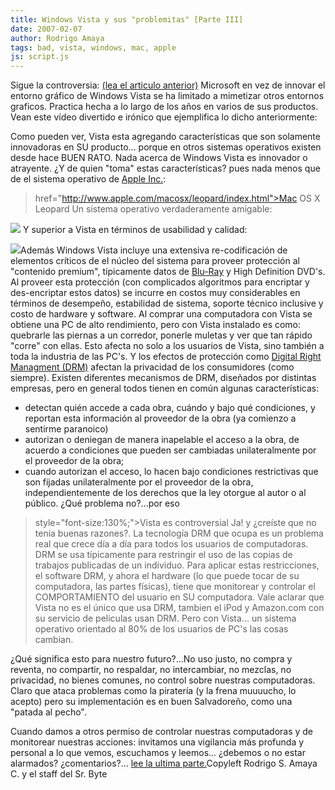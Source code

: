 ```yaml
---
title: Windows Vista y sus "problemitas" [Parte III]
date: 2007-02-07
author: Rodrigo Amaya
tags: bad, vista, windows, mac, apple
js: script.js
---
```


Sigue la
      controversia:
[(lea el articulo anterior)](http://rodrigoamaya.blogspot.com/2007/03/windows-vista-y-sus-problemitas-parte.html)
Microsoft en vez de innovar el entorno gráfico de
      Windows Vista se ha limitado a mimetizar otros entornos graficos. Practica hecha a lo largo de
      los años en varios de sus productos.
Vean este vídeo divertido e irónico que
      ejemplifica lo dicho anteriormente:

Como pueden ver, Vista
      esta agregando características que son solamente innovadoras en SU producto... porque en otros
      sistemas operativos existen desde hace BUEN RATO.
Nada acerca de Windows Vista es
      innovador o atrayente.
¿Y de quien "toma" estas características? pues nada menos
      que de el sistema operativo
de [Apple Inc.](http://www.apple.com/):

>  href="http://www.apple.com/macosx/leopard/index.html">Mac OS X Leopard
Un sistema operativo verdaderamente amigable:

[![](http://images.apple.com/macosx/leopard/images/indexdesktop20060807.jpg)](http://images.apple.com/macosx/leopard/images/indexdesktop20060807.jpg)
Y superior a Vista en términos de usabilidad y calidad:

[![](http://bp0.blogger.com/_ayvorITawE4/RcqJODfQLfI/AAAAAAAAAEE/6uOE7Men7BI/s400/OSchart.jpg)](http://bp0.blogger.com/_ayvorITawE4/RcqJODfQLfI/AAAAAAAAAEE/6uOE7Men7BI/s1600-h/OSchart.jpg)Además Windows
      Vista incluye una extensiva re-codificación de elementos críticos de el núcleo del sistema
      para proveer protección al "contenido premium", típicamente datos de [Blu-Ray](http://es.wikipedia.org/wiki/Blu-ray) y High Definition DVD's. Al
      proveer esta protección (con complicados algoritmos para encriptar y des-encriptar estos
      datos) se incurre en costos muy considerables en términos de desempeño, estabilidad de
      sistema, soporte técnico inclusive y costo de hardware y software.
Al comprar una
      computadora con Vista se obtiene una PC de alto rendimiento, pero con Vista
instalado es como: quebrarle las piernas a un corredor, ponerle muletas y ver que tan
      rápido "corre" con ellas. Esto afecta no solo a los usuarios de Vista, sino también a toda la
      industria de las PC's. Y los efectos de protección como [Digital Right Managment (DRM)](http://es.wikipedia.org/wiki/Gesti%C3%B3n_de_derechos_digitales) afectan la privacidad de los consumidores (como siempre). Existen
      diferentes mecanismos de DRM, diseñados por distintas empresas, pero en general todos tienen
      en común algunas características:
- detectan quién accede a cada obra, cuándo y bajo qué condiciones, y reportan esta información al proveedor de la obra (ya comienzo a sentirme paranoico)
- autorizan o deniegan de manera inapelable el acceso a la obra, de acuerdo a condiciones que pueden ser cambiadas unilateralmente por el proveedor de la obra;
- cuando autorizan el acceso, lo hacen bajo condiciones restrictivas que son fijadas unilateralmente por el proveedor de la obra, independientemente de los derechos que la ley otorgue al autor o al público.
¿Qué problema no?...por eso

>  style="font-size:130%;">Vista es controversial
Ja! y
      ¿creíste que no tenia buenas razones?.
La tecnología DRM que ocupa es un problema
      real que crece día a día para todos los usuarios de computadoras. DRM se usa típicamente para
      restringir el uso de las copias de trabajos publicadas de un individuo. Para aplicar estas
      restricciones, el software DRM, y ahora el hardware (lo que puede tocar de su computadora, las
      partes físicas), tiene que monitorear y controlar el COMPORTAMIENTO del usuario en SU
      computadora.
Vale aclarar que Vista no es el único que usa DRM, tambien el iPod y
      Amazon.com con su servicio de peliculas usan DRM.
Pero con Vista... un sistema
      operativo orientado al 80% de los usuarios de PC's las cosas cambian.

¿Qué significa esto para nuestro futuro?...No uso justo, no compra y reventa, no
      compartir, no respaldar, no intercambiar, no mezclas, no privacidad, no bienes comunes, no
      control sobre nuestras computadoras.
Claro que ataca problemas como la piratería (y
      la frena muuuucho, lo acepto) pero su implementación es en buen Salvadoreño, como una "patada al pecho".

Cuando damos a otros permiso de controlar nuestras computadoras y de
      monitorear nuestras acciones: invitamos una vigilancia más profunda y personal a lo que vemos,
      escuchamos y leemos... ¿debemos o no estar alarmados?
¿comentarios?... [lee la ultima parte.](http://rodrigoamaya.blogspot.com/2007/02/windows-vista-y-sus-problemitas-parte_09.html)Copyleft Rodrigo S. Amaya C.
      y el staff del Sr. Byte